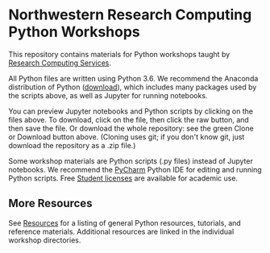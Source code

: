 # Northwestern Research Computing Python Workshops

This repository contains materials for Python workshops taught by [Research
Computing Services](http://www.it.northwestern.edu/research/).

All Python files are written using Python 3.6.  We recommend the Anaconda
distribution of Python ([download](https://www.continuum.io/downloads)), which
includes many packages used by the scripts above, as well as Jupyter for running
notebooks.

You can preview Jupyter notebooks and Python scripts by clicking on the files
above. To download, click on the file, then click the raw button, and then save
the file. Or download the whole repository: see the green Clone or Download
button above.  (Cloning uses git; if you don't know git, just download the
repository as a .zip file.)

Some workshop materials are Python scripts (.py files) instead of Jupyter
notebooks.  We recommend the [PyCharm](https://www.jetbrains.com/pycharm/)
Python IDE for editing and running Python scripts.  Free [Student
licenses](https://www.jetbrains.com/student/) are available for academic use. 

## More Resources

See [Resources](resources.md) for a listing of general Python resources,
tutorials, and reference materials.  Additional resources are linked in the
individual workshop directories.

